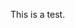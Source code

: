<html lang="en" dir="ltr">
  <head>
    <meta charset="utf-8">
    <title>Fractal Tomorrow</title>
    <script src="jquery/jquery-3.5.1.min.js"></script>
  </head>
  <body>
    <script></script>
    <p>This is a test.</p>
    <script>
      console.log("beef");
      $("body").css("background-color:red;");
    </script>
    </body>
</html>
